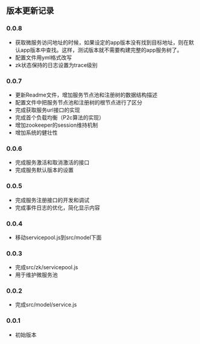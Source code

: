 
## 版本更新记录

### 0.0.8
- 获取微服务访问地址的时候，如果设定的app版本没有找到目标地址，则在默认app版本中查找。这样，测试版本就不需要构建完整的app服务树了。
- 配置文件用yml格式改写
- zk状态保持的日志设置为trace级别

### 0.0.7
- 更新Readme文件，增加服务节点池和注册树的数据结构描述
- 配置文件中把服务节点池和注册树的根节点进行了区分
- 完成获取服务url接口的实现
- 完成首个负载均衡（P2c算法的实现）
- 增加zookeeper的session维持机制
- 增加系统的健壮性

### 0.0.6
- 完成服务激活和取消激活的接口
- 完成服务默认版本的设置

### 0.0.5
- 完成服务注册接口的开发和调试
- 完成事件日志的优化，简化显示内容

### 0.0.4
- 移动servicepool.js到src/model下面

### 0.0.3
- 完成src/zk/servicepool.js
- 用于维护微服务池

### 0.0.2  
- 完成src/model/service.js

### 0.0.1
- 初始版本